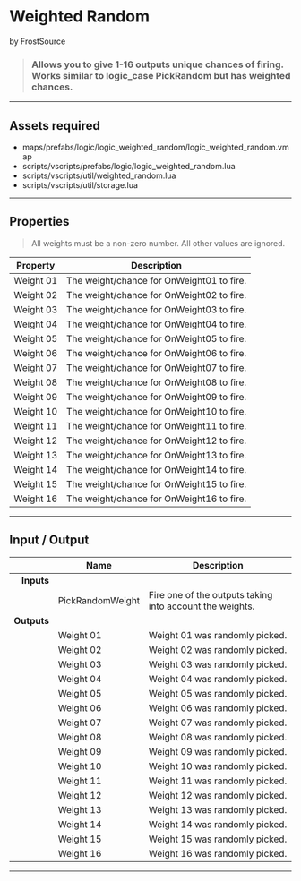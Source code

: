 # Weighted Random
by FrostSource

> ### Allows you to give 1-16 outputs unique chances of firing. Works similar to logic_case PickRandom but has weighted chances.

---

## Assets required

- maps/prefabs/logic/logic_weighted_random/logic_weighted_random.vmap
- scripts/vscripts/prefabs/logic/logic_weighted_random.lua
- scripts/vscripts/util/weighted_random.lua
- scripts/vscripts/util/storage.lua

---

## Properties

> All weights must be a non-zero number. All other values are ignored.

| Property | Description |
| - | - |
| Weight 01 | The weight/chance for OnWeight01 to fire.
| Weight 02 | The weight/chance for OnWeight02 to fire.
| Weight 03 | The weight/chance for OnWeight03 to fire.
| Weight 04 | The weight/chance for OnWeight04 to fire.
| Weight 05 | The weight/chance for OnWeight05 to fire.
| Weight 06 | The weight/chance for OnWeight06 to fire.
| Weight 07 | The weight/chance for OnWeight07 to fire.
| Weight 08 | The weight/chance for OnWeight08 to fire.
| Weight 09 | The weight/chance for OnWeight09 to fire.
| Weight 10 | The weight/chance for OnWeight10 to fire.
| Weight 11 | The weight/chance for OnWeight11 to fire.
| Weight 12 | The weight/chance for OnWeight12 to fire.
| Weight 13 | The weight/chance for OnWeight13 to fire.
| Weight 14 | The weight/chance for OnWeight14 to fire.
| Weight 15 | The weight/chance for OnWeight15 to fire.
| Weight 16 | The weight/chance for OnWeight16 to fire.

---

## Input / Output

|| Name | Description |
| -: | - | - |
| **Inputs**
|| PickRandomWeight | Fire one of the outputs taking into account the weights.
| **Outputs**
|| Weight 01 | Weight 01 was randomly picked.
|| Weight 02 | Weight 02 was randomly picked.
|| Weight 03 | Weight 03 was randomly picked.
|| Weight 04 | Weight 04 was randomly picked.
|| Weight 05 | Weight 05 was randomly picked.
|| Weight 06 | Weight 06 was randomly picked.
|| Weight 07 | Weight 07 was randomly picked.
|| Weight 08 | Weight 08 was randomly picked.
|| Weight 09 | Weight 09 was randomly picked.
|| Weight 10 | Weight 10 was randomly picked.
|| Weight 11 | Weight 11 was randomly picked.
|| Weight 12 | Weight 12 was randomly picked.
|| Weight 13 | Weight 13 was randomly picked.
|| Weight 14 | Weight 14 was randomly picked.
|| Weight 15 | Weight 15 was randomly picked.
|| Weight 16 | Weight 16 was randomly picked.

---
